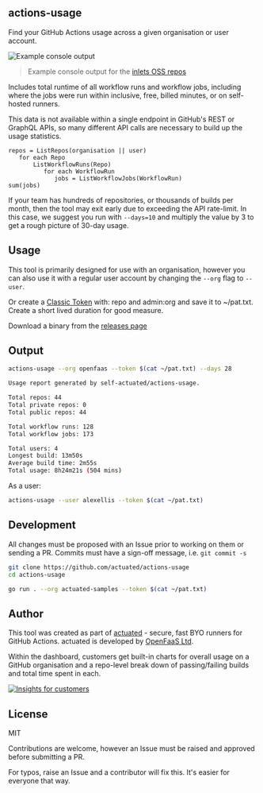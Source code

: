 ## actions-usage

Find your GitHub Actions usage across a given organisation or user account.

![Example console output](https://pbs.twimg.com/media/FrbYxbwWwAMvQZN?format=jpg&name=large)
> Example console output for the [inlets OSS repos](https://github.com/inlets)

Includes total runtime of all workflow runs and workflow jobs, including where the jobs were run within inclusive, free, billed minutes, or on self-hosted runners.

This data is not available within a single endpoint in GitHub's REST or GraphQL APIs, so many different API calls are necessary to build up the usage statistics.

```
repos = ListRepos(organisation || user)
   for each Repo
       ListWorkflowRuns(Repo)
          for each WorkflowRun
             jobs = ListWorkflowJobs(WorkflowRun)
sum(jobs)
```

If your team has hundreds of repositories, or thousands of builds per month, then the tool may exit early due to exceeding the API rate-limit. In this case, we suggest you run with `--days=10` and multiply the value by 3 to get a rough picture of 30-day usage.

## Usage

This tool is primarily designed for use with an organisation, however you can also use it with a regular user account by changing the `--org` flag to `--user`.

Or create a [Classic Token](https://github.com/settings/tokens) with: repo and admin:org and save it to ~/pat.txt. Create a short lived duration for good measure.

Download a binary from the [releases page](https://github.com/self-actuated/actions-usage/releases)

## Output

```bash
actions-usage --org openfaas --token $(cat ~/pat.txt) --days 28

Usage report generated by self-actuated/actions-usage.

Total repos: 44
Total private repos: 0
Total public repos: 44

Total workflow runs: 128
Total workflow jobs: 173

Total users: 4
Longest build: 13m50s
Average build time: 2m55s
Total usage: 8h24m21s (504 mins)
```

As a user:

```bash
actions-usage --user alexellis --token $(cat ~/pat.txt)
```

## Development

All changes must be proposed with an Issue prior to working on them or sending a PR. Commits must have a sign-off message, i.e. `git commit -s`

```bash
git clone https://github.com/actuated/actions-usage
cd actions-usage

go run . --org actuated-samples --token $(cat ~/pat.txt)
```

## Author

This tool was created as part of [actuated](https://actuated.dev) - secure, fast BYO runners for GitHub Actions. actuated is developed by [OpenFaaS Ltd](https://openfaas.com).

Within the dashboard, customers get built-in charts for overall usage on a GitHub organisation and a repo-level break down of passing/failing builds and total time spent in each.

[![Insights for customers](https://pbs.twimg.com/media/FqnJ8rLXgAEnJDZ?format=png&name=medium)](https://twitter.com/alexellisuk/status/1633059062639108096/)

## License

MIT

Contributions are welcome, however an Issue must be raised and approved before submitting a PR.

For typos, raise an Issue and a contributor will fix this. It's easier for everyone that way.

